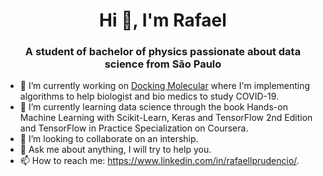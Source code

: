 <h1 align="center">Hi 👋, I'm Rafael</h1>
<h3 align="center">A student of bachelor of physics passionate about data science from São Paulo</h3>


- 🔭 I’m currently working on  [Docking Molecular](https://github.com/rafaelpleite/Docking-Molecular) where I'm implementing algorithms to help biologist and bio medics to study COVID-19.
- 🌱 I’m currently learning data science through the book Hands-on Machine Learning with Scikit-Learn, Keras and TensorFlow 2nd Edition and TensorFlow in Practice Specialization on Coursera.
- 👯 I’m looking to collaborate on an intership.
- 💬 Ask me about anything, I will try to help you.
- 📫 How to reach me: https://www.linkedin.com/in/rafaellprudencio/.
